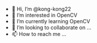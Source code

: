 - 👋 Hi, I’m @kong-kong22
- 👀 I’m interested in OpenCV
- 🌱 I’m currently learning OpenCV
- 💞️ I’m looking to collaborate on ...
- 📫 How to reach me ...

<!---
kong-kong22/kong-kong22 is a ✨ special ✨ repository because its `README.md` (this file) appears on your GitHub profile.
You can click the Preview link to take a look at your changes.
--->
